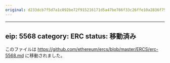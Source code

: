 ```yaml
---
original: d233dcb7f5d7a1c092be72f915216171d5a47be766f33c26ffe10a2836f75199
---
```


---
eip: 5568
category: ERC
status: 移動済み
---

このファイルは https://github.com/ethereum/ercs/blob/master/ERCS/erc-5568.md に移動されました。